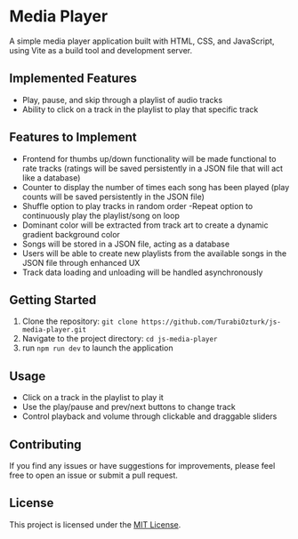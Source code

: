 # Media Player

A simple media player application built with HTML, CSS, and JavaScript, using Vite as a build tool and development server. 

## Implemented Features

- Play, pause, and skip through a playlist of audio tracks
- Ability to click on a track in the playlist to play that specific track

## Features to Implement


- Frontend for thumbs up/down functionality will be made functional to rate tracks (ratings will be saved persistently in a JSON file that will act like a database)
- Counter to display the number of times each song has been played (play counts will be saved persistently in the JSON file)
- Shuffle option to play tracks in random order
-Repeat option to continuously play the playlist/song on loop
- Dominant color will be extracted from track art to create a dynamic gradient background color
- Songs will be stored in a JSON file, acting as a database
- Users will be able to create new playlists from the available songs in the JSON file through enhanced UX
- Track data loading and unloading will be handled asynchronously

## Getting Started

1. Clone the repository: `git clone https://github.com/TurabiOzturk/js-media-player.git`
2. Navigate to the project directory: `cd js-media-player`
3. run `npm run dev` to launch the application

## Usage

- Click on a track in the playlist to play it
- Use the play/pause and prev/next buttons to change track
- Control playback and volume through clickable and draggable sliders

## Contributing

If you find any issues or have suggestions for improvements, please feel free to open an issue or submit a pull request.

## License

This project is licensed under the [MIT License](LICENSE).